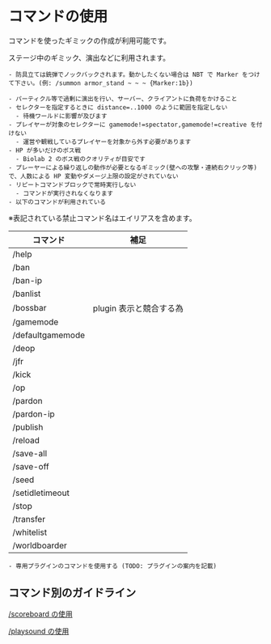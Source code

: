 # コマンドの使用

コマンドを使ったギミックの作成が利用可能です。

ステージ中のギミック、演出などに利用されます。

```admonish info title= "TIPS"
- 防具立ては銃弾でノックバックされます。動かしたくない場合は NBT で Marker をつけて下さい。(例: /summon armor_stand ~ ~ ~ {Marker:1b})
```

```admonish failure title= "非推奨例"
- パーティクル等で過剰に演出を行い、サーバー、クライアントに負荷をかけること
- セレクターを指定するときに distance=..1000 のように範囲を指定しない
  - 待機ワールドに影響が及びます
- プレイヤーが対象のセレクターに gamemode!=spectator,gamemode!=creative を付けない
  - 運営や観戦しているプレイヤーを対象から外す必要があります
- HP が多いだけのボス戦
  - Biolab 2 のボス戦のクオリティが目安です
- プレーヤーによる繰り返しの動作が必要となるギミック(壁への攻撃・連続右クリック等)で、人数による HP 変動やダメージ上限の設定がされていない
- リピートコマンドブロックで常時実行しない
  - コマンドが実行されなくなります
- 以下のコマンドが利用されている
```

※表記されている禁止コマンド名はエイリアスを含めます。

| **コマンド**     | **補足**                |
| ---------------- | ----------------------- |
| /help            |                         |
| /ban             |                         |
| /ban-ip          |                         |
| /banlist         |                         |
| /bossbar         | plugin 表示と競合する為 |
| /gamemode        |                         |
| /defaultgamemode |                         |
| /deop            |                         |
| /jfr             |                         |
| /kick            |                         |
| /op              |                         |
| /pardon          |                         |
| /pardon-ip       |                         |
| /publish         |                         |
| /reload          |                         |
| /save-all        |                         |
| /save-off        |                         |
| /seed            |                         |
| /setidletimeout  |                         |
| /stop            |                         |
| /transfer        |                         |
| /whitelist       |                         |
| /worldboarder    |                         |

```admonish info title= "推奨例"
- 専用プラグインのコマンドを使用する (TODO: プラグインの案内を記載)
```

## コマンド別のガイドライン

[/scoreboard の使用](indidual_command/scoreboard.md)

[/playsound の使用](indidual_command/playsound.md)
